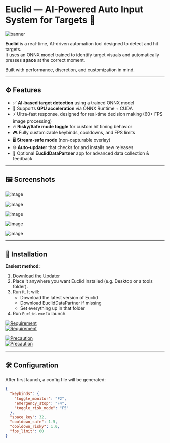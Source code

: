 # Euclid — AI-Powered Auto Input System for Targets 🎯

![banner](https://github.com/user-attachments/assets/271b9a83-374c-4592-a03e-8b0eec4f862e)


**Euclid** is a real-time, AI-driven automation tool designed to detect and hit targets.  
It uses an ONNX model trained to identify target visuals and automatically presses **space** at the correct moment.

Built with performance, discretion, and customization in mind.

---

## ⚙️ Features

- ✅ **AI-based target detection** using a trained ONNX model  
- 🧠 Supports **GPU acceleration** via ONNX Runtime + CUDA  
- ⚡ Ultra-fast response, designed for real-time decision making (60+ FPS image processing)  
- 🔥 **Risky/Safe mode toggle** for custom hit timing behavior  
- 🎮 Fully customizable keybinds, cooldowns, and FPS limits  
- 🖥️ **Stream-safe mode** (non-capturable overlay)  
- 🌐 **Auto-updater** that checks for and installs new releases  
- 🧪 Optional **EuclidDataPartner** app for advanced data collection & feedback

---

## 🖼️ Screenshots

![image](https://github.com/user-attachments/assets/594634eb-b8a3-47f4-a341-d2ade5fa58c7)

![image](https://github.com/user-attachments/assets/3593040c-7c34-4733-a756-2d6ff019ad03)

![image](https://github.com/user-attachments/assets/c6220f12-f435-4ee3-955d-06ae3b29a065)

![image](https://github.com/user-attachments/assets/ab906d6a-17e7-41b2-a746-f78ef98ecb85)


![image](https://github.com/user-attachments/assets/0c768643-8627-459e-ade3-5d26b40dd652)


---

## 🧰 Installation

**Easiest method:**
1. [Download the Updater](https://github.com/ItsK9ick/Euclid/releases/latest/download/updater.exe)
2. Place it anywhere you want Euclid installed (e.g. Desktop or a tools folder).
3. Run it. It will:
   - Download the latest version of Euclid
   - Download EuclidDataPartner if missing
   - Set everything up in that folder
4. Run `Euclid.exe` to launch.

[![Requirement](https://img.shields.io/badge/Requirement-Latest_NVIDIA_Game--Ready_Drivers-red)](https://www.nvidia.com/en-us/software/nvidia-app/)  
[![Requirement](https://img.shields.io/badge/Requirement-Latest_C++_Redistributable-red)](https://learn.microsoft.com/en-us/cpp/windows/latest-supported-vc-redist?view=msvc-170)

[![Precaution](https://img.shields.io/badge/Precaution-Make%20sure%20you%20are%20running%20Performance%20Mode%20%28not%20Power%20Saver%29-orange)]()  
[![Precaution](https://img.shields.io/badge/Precaution-First_launch_may_take_longer-orange)]()

---

## 🛠 Configuration

After first launch, a config file will be generated:

```json
{
  "keybinds": {
    "toggle_monitor": "F2",
    "emergency_stop": "F4",
    "toggle_risk_mode": "F5"
  },
  "space_key": 32,
  "cooldown_safe": 1.5,
  "cooldown_risky": 1.0,
  "fps_limit": 60
}
